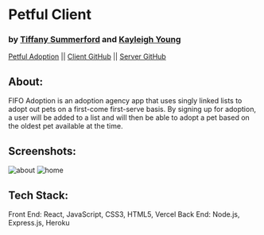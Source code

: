 # Petful Client  
### by [Tiffany Summerford](https://github.com/breakfastatiffs) and [Kayleigh Young](https://github.com/kayleighkat98)  
[Petful Adoption](https://petful-client-peach.vercel.app/) ||
[Client GitHub](https://github.com/thinkful-ei-quail/DSA-Petful-Client-kay-tiff) ||
[Server GitHub](https://github.com/thinkful-ei-quail/DSA-Petful-Server-Tiff-Kayleigh)  
 
## About:  
FIFO Adoption is an adoption agency app that uses singly linked lists to adopt out pets on a first-come first-serve basis. By signing up for adoption, a user will be added to a list and will then be able to adopt a pet based on the oldest pet available at the time.  

## Screenshots:  
![about](/screenshots/petful.png)
![home](/screenshots/petful2.png)  

## Tech Stack:  
Front End: React, JavaScript, CSS3, HTML5, Vercel
Back End: Node.js, Express.js, Heroku